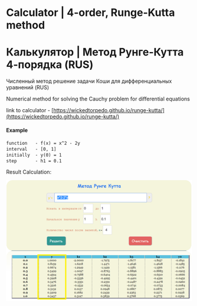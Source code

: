 # Calculator | 4-order, Runge-Kutta method
# Калькулятор | Метод Рунге-Кутта 4-порядка (RUS)

Численный метод решение задачи Коши для дифференциальных уравнений  (RUS)

Numerical method for solving the Cauchy problem for differential equations 

link to calculator - [https://wickedtorpedo.github.io/runge-kutta/](https://wickedtorpedo.github.io/runge-kutta/)


#### Example

```
function   - f(x) = x^2 - 2y   
interval   - [0, 1]
initially  - y(0) = 1
step       - h1 = 0.1

```
Result Calculation:

![example](example.png)
